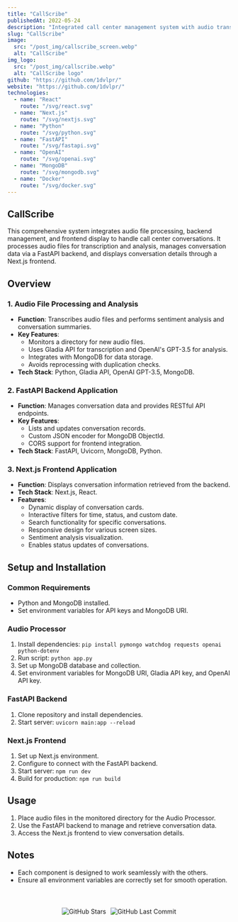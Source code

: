 ```yaml
---
title: "CallScribe"
publishedAt: 2022-05-24
description: "Integrated call center management system with audio transcription with AI (OpenAI + Gladia), FastAPI for data handling, and a Next.js interface for accessing and interacting with conversation data."
slug: "CallScribe"
image:
  src: "/post_img/callscribe_screen.webp"
  alt: "CallScribe"
img_logo:
  src: "/post_img/callscribe.webp"
  alt: "CallScribe logo"
github: "https://github.com/1dvlpr/"
website: "https://github.com/1dvlpr/"
technologies:
  - name: "React"
    route: "/svg/react.svg"
  - name: "Next.js"
    route: "/svg/nextjs.svg"
  - name: "Python"
    route: "/svg/python.svg"
  - name: "FastAPI"
    route: "/svg/fastapi.svg"
  - name: "OpenAI"
    route: "/svg/openai.svg"
  - name: "MongoDB"
    route: "/svg/mongodb.svg"
  - name: "Docker"
    route: "/svg/docker.svg"
---
```


## CallScribe

This comprehensive system integrates audio file processing, backend management, and frontend display to handle call center conversations. It processes audio files for transcription and analysis, manages conversation data via a FastAPI backend, and displays conversation details through a Next.js frontend.

## Overview

### 1. Audio File Processing and Analysis

- **Function**: Transcribes audio files and performs sentiment analysis and conversation summaries.
- **Key Features**:
  - Monitors a directory for new audio files.
  - Uses Gladia API for transcription and OpenAI's GPT-3.5 for analysis.
  - Integrates with MongoDB for data storage.
  - Avoids reprocessing with duplication checks.
- **Tech Stack**: Python, Gladia API, OpenAI GPT-3.5, MongoDB.

### 2. FastAPI Backend Application

- **Function**: Manages conversation data and provides RESTful API endpoints.
- **Key Features**:
  - Lists and updates conversation records.
  - Custom JSON encoder for MongoDB ObjectId.
  - CORS support for frontend integration.
- **Tech Stack**: FastAPI, Uvicorn, MongoDB, Python.

### 3. Next.js Frontend Application

- **Function**: Displays conversation information retrieved from the backend.
- **Tech Stack**: Next.js, React.
- **Features**:
  - Dynamic display of conversation cards.
  - Interactive filters for time, status, and custom date.
  - Search functionality for specific conversations.
  - Responsive design for various screen sizes.
  - Sentiment analysis visualization.
  - Enables status updates of conversations.

## Setup and Installation

### Common Requirements

- Python and MongoDB installed.
- Set environment variables for API keys and MongoDB URI.

### Audio Processor

1. Install dependencies: `pip install pymongo watchdog requests openai python-dotenv`
2. Run script: `python app.py`
3. Set up MongoDB database and collection.
4. Set environment variables for MongoDB URI, Gladia API key, and OpenAI API key.

### FastAPI Backend

1. Clone repository and install dependencies.
2. Start server: `uvicorn main:app --reload`

### Next.js Frontend

1. Set up Next.js environment.
2. Configure to connect with the FastAPI backend.
3. Start server: `npm run dev`
4. Build for production: `npm run build`

## Usage

1. Place audio files in the monitored directory for the Audio Processor.
2. Use the FastAPI backend to manage and retrieve conversation data.
3. Access the Next.js frontend to view conversation details.

## Notes

- Each component is designed to work seamlessly with the others.
- Ensure all environment variables are correctly set for smooth operation.

<div style="display: flex; justify-content: center; padding-top: 40px">
  <img src="https://img.shields.io/github/stars/1dvlpr/callscribe.svg" alt="GitHub Stars" style="margin-right: 10px;"/>
  <img src="https://img.shields.io/github/last-commit/1dvlpr/callscribe.svg" alt="GitHub Last Commit" />
</div>
